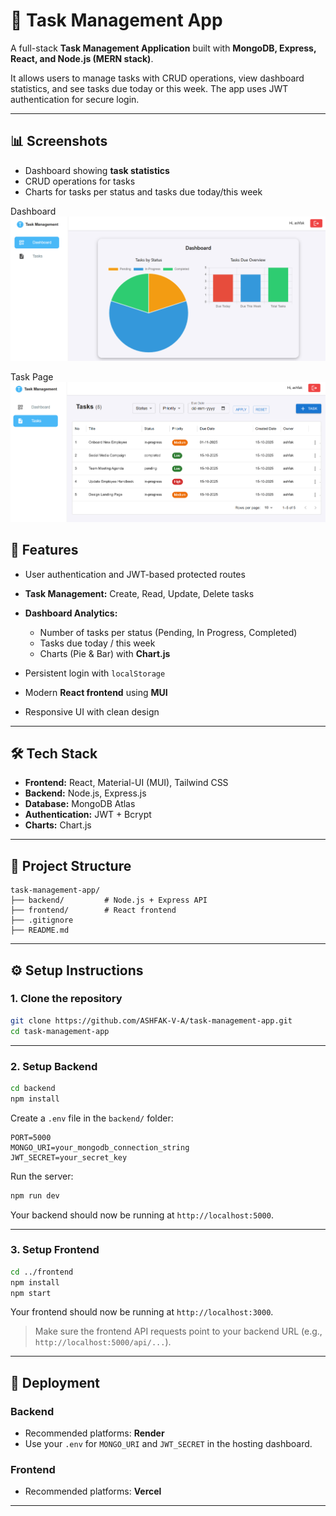 # 📝 Task Management App

A full-stack **Task Management Application** built with **MongoDB, Express, React, and Node.js (MERN stack)**.

It allows users to manage tasks with CRUD operations, view dashboard statistics, and see tasks due today or this week. The app uses JWT authentication for secure login.

---

## 📊 Screenshots

- Dashboard showing **task statistics**
- CRUD operations for tasks
- Charts for tasks per status and tasks due today/this week

Dashboard
![alt text](<Screenshot 2025-10-15 173522.png>)

Task Page
![alt text](<Screenshot 2025-10-15 173535.png>)

## 🚀 Features

- User authentication and JWT-based protected routes
- **Task Management:** Create, Read, Update, Delete tasks
- **Dashboard Analytics:**

  - Number of tasks per status (Pending, In Progress, Completed)
  - Tasks due today / this week
  - Charts (Pie & Bar) with **Chart.js**

- Persistent login with `localStorage`
- Modern **React frontend** using **MUI**
- Responsive UI with clean design

---

## 🛠️ Tech Stack

- **Frontend:** React, Material-UI (MUI), Tailwind CSS
- **Backend:** Node.js, Express.js
- **Database:** MongoDB Atlas
- **Authentication:** JWT + Bcrypt
- **Charts:** Chart.js

---

## 📂 Project Structure

```
task-management-app/
├── backend/         # Node.js + Express API
├── frontend/        # React frontend
├── .gitignore
├── README.md
```

---

## ⚙️ Setup Instructions

### 1. Clone the repository

```bash
git clone https://github.com/ASHFAK-V-A/task-management-app.git
cd task-management-app
```

---

### 2. Setup Backend

```bash
cd backend
npm install
```

Create a `.env` file in the `backend/` folder:

```env
PORT=5000
MONGO_URI=your_mongodb_connection_string
JWT_SECRET=your_secret_key
```

Run the server:

```bash
npm run dev
```

Your backend should now be running at `http://localhost:5000`.

---

### 3. Setup Frontend

```bash
cd ../frontend
npm install
npm start
```

Your frontend should now be running at `http://localhost:3000`.

> Make sure the frontend API requests point to your backend URL (e.g., `http://localhost:5000/api/...`).

---

## 🔗 Deployment

### Backend

- Recommended platforms: **Render**
- Use your `.env` for `MONGO_URI` and `JWT_SECRET` in the hosting dashboard.

### Frontend

- Recommended platforms: **Vercel**

---
